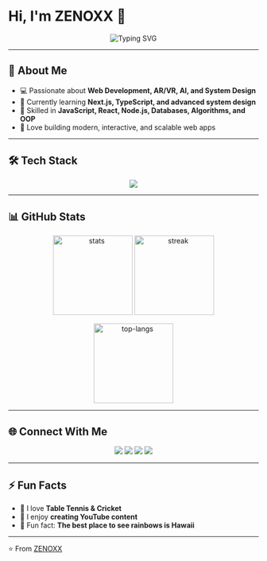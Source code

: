 # Hi, I'm ZENOXX 👋

<p align="center">
  <img src="https://readme-typing-svg.demolab.com?font=Fira+Code&weight=600&size=26&pause=1000&color=9A4DFF&center=true&vCenter=true&width=700&lines=Full+Stack+Developer;JavaScript+%7C+React+%7C+Node.js;Exploring+AR%2FVR+%7C+AI+%7C+System+Design;Open+Source+Enthusiast+%7C+Problem+Solver" alt="Typing SVG" />
</p>

---

## 🚀 About Me
- 💻 Passionate about **Web Development, AR/VR, AI, and System Design**
- 🌱 Currently learning **Next.js, TypeScript, and advanced system design**
- 🎯 Skilled in **JavaScript, React, Node.js, Databases, Algorithms, and OOP**
- 🎨 Love building modern, interactive, and scalable web apps

---

## 🛠️ Tech Stack
<p align="center">
  <img src="https://skillicons.dev/icons?i=js,ts,react,nodejs,html,css,tailwind,cpp,java,python,mysql,git,github,vscode" />
</p>

---

## 📊 GitHub Stats
<p align="center">
  <img src="https://github-readme-stats.vercel.app/api?username=zenoxx&show_icons=true&theme=radical" alt="stats" height="160" />
  <img src="https://github-readme-streak-stats.herokuapp.com/?user=zenoxx&theme=radical" alt="streak" height="160" />
</p>
<p align="center">
  <img src="https://github-readme-stats.vercel.app/api/top-langs/?username=zenoxx&layout=compact&theme=radical" alt="top-langs" height="160" />
</p>

---

## 🌐 Connect With Me
<p align="center">
  <a href="https://www.linkedin.com/in/zenoxx" target="_blank"><img src="https://img.shields.io/badge/LinkedIn-%230A66C2.svg?&style=for-the-badge&logo=linkedin&logoColor=white" /></a>
  <a href="https://github.com/zenoxx" target="_blank"><img src="https://img.shields.io/badge/GitHub-100000?style=for-the-badge&logo=github&logoColor=white" /></a>
  <a href="https://instagram.com/zenoxx" target="_blank"><img src="https://img.shields.io/badge/Instagram-E4405F?style=for-the-badge&logo=instagram&logoColor=white" /></a>
  <a href="https://youtube.com/@zenoxx" target="_blank"><img src="https://img.shields.io/badge/YouTube-FF0000?style=for-the-badge&logo=youtube&logoColor=white" /></a>
</p>

---

## ⚡ Fun Facts
- 🏓 I love **Table Tennis & Cricket**
- 🎥 I enjoy **creating YouTube content**
- 🌈 Fun fact: **The best place to see rainbows is Hawaii**

---

⭐️ From [ZENOXX](https://github.com/zenoxx)
